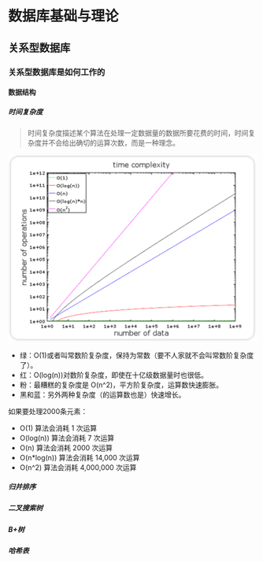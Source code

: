 # 数据库基础与理论

## 关系型数据库

### 关系型数据库是如何工作的

#### 数据结构

##### 时间复杂度

> 时间复杂度描述某个算法在处理一定数据量的数据所要花费的时间，时间复杂度并不会给出确切的运算次数，而是一种理念。

<img src="relationdb.assets/image-20221107215947015.png" alt="image-20221107215947015" style="zoom:50%;" />

- 绿：O(1)或者叫常数阶复杂度，保持为常数（要不人家就不会叫常数阶复杂度了）。
- 红：O(log(n))对数阶复杂度，即使在十亿级数据量时也很低。
- 粉：最糟糕的复杂度是 O(n^2)，平方阶复杂度，运算数快速膨胀。
- 黑和蓝：另外两种复杂度（的运算数也是）快速增长。

如果要处理2000条元素：

- O(1) 算法会消耗 1 次运算
- O(log(n)) 算法会消耗 7 次运算
- O(n) 算法会消耗 2000 次运算
- O(n*log(n)) 算法会消耗 14,000 次运算
- O(n^2) 算法会消耗 4,000,000 次运算

##### 归并排序



##### 二叉搜索树



##### B+树



##### 哈希表



